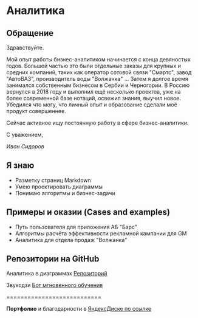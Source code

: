 # Аналитика

## Обращение

Здравствуйте.

Мой опыт работы бизнес-аналитиком начинается с конца девяностых годов. Большей частью это были отдельные заказы для крупных и средних компаний, таких как оператор сотовой связи "Смартс",  завод "АвтоВАЗ", производитель воды "Волжанка" ... Затем я долгое время занимался собственным бизнесом в Сербии и Черногории. В Россию вернулся в 2018 году и выполнил ещё несколько проектов, уже на более современной базе нотаций, освежил знания, выучил новое. Убедился что могу, что личный опыт и образование сделали моё продукт совершеннее.

Сейчас активное ищу постоянную работу в сфере бизнес-аналитики.

С уважением,

*Иван Сидоров*


## Я знаю

+ Разметку страниц Markdown
+ Умею проектировать диаграммы
+ Понимаю алгоритмы и бизнес-задачи

## Примеры и оказии (Cases and examples)

+ Путь пользователя для приложения АБ "Барс"
+ Алгоритмы расчёта эффективности рекламной кампании для GM
+ Аналитика для отдела продаж "Волжанка"

## Репозитории на GitHub

Аналитика в диаграммах [Репозиторий](https://github.com/YouTone/analise "Аналитика")

Звукодзи [Бот мгновенного обучения](https://github.com/YouTone/Onmyair "Бот Телеграм")


===========================

**Портфолио** и благодарности в [ЯндексДиске по ссылке](https://disk.yandex.ru/d/5PVcmH4nPZlxnQ?target=_blank "Кликабельно")
